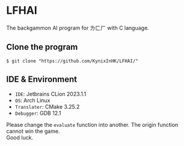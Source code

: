 # LFHAI
The backgammon AI program for ㄌㄈㄏ with C language.
## Clone the program
```shell
$ git clone "https://github.com/KynixInHK/LFHAI/"
```
## IDE & Environment
- `IDE`: Jetbrains CLion 2023.1.1
- `OS`: Arch Linux
- `Translater`: CMake 3.25.2
- `Debugger`: GDB 12.1

Please change the `evaluate` function into another. The origin function cannot win the game.  
Good luck.
